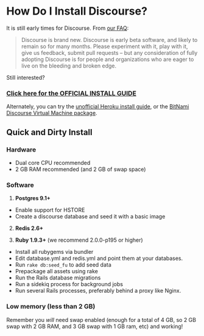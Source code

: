 # How Do I Install Discourse?

It is still early times for Discourse. From [our FAQ](http://www.discourse.org/faq/):

> Discourse is brand new. Discourse is early beta software, and likely to remain so for many months.
> Please experiment with it, play with it, give us feedback, submit pull requests – but any consideration
> of fully adopting Discourse is for people and organizations who are eager to live on the bleeding and broken edge.

Still interested?

### [**Click here for the OFFICIAL INSTALL GUIDE**][1]

Alternately, you can try the [unofficial Heroku install guide][2], or the [BitNami Discourse Virtual Machine package][3].

## Quick and Dirty Install

### Hardware

- Dual core CPU recommended
- 2 GB RAM recommended (and 2 GB of swap space)

### Software

1. **Postgres 9.1+**
 - Enable support for HSTORE
 - Create a discourse database and seed it with a basic image

2. **Redis 2.6+**

3. **Ruby 1.9.3+** (we recommend 2.0.0-p195 or higher)
  - Install all rubygems via bundler
  - Edit database.yml and redis.yml and point them at your databases.
  - Run `rake db:seed_fu` to add seed data
  - Prepackage all assets using rake
  - Run the Rails database migrations
  - Run a sidekiq process for background jobs
  - Run several Rails processes, preferably behind a proxy like Nginx.

### Low memory (less than 2 GB)

Remember you *will* need swap enabled (enough for a total of 4 GB, so 2 GB swap with 2 GB RAM, and 3 GB swap with 1 GB ram, etc) and working!

[1]: https://github.com/discourse/discourse/blob/master/docs/INSTALL-ubuntu.md
[2]: https://github.com/discourse/discourse/blob/master/docs/HEROKU.md
[3]: http://bitnami.com/stack/discourse
